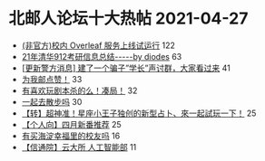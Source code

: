 # 北邮人论坛十大热帖 2021-04-27

- [(非官方)校内 Overleaf 服务上线试运行](https://bbs.byr.cn/article/Paper/44293) 122
- [21年清华912考研信息总结-----by diodes](https://bbs.byr.cn/article/AimGraduate/1206047) 63
- [[更新警方消息] 建了一个骗子”学长”声讨群，大家看过来](https://bbs.byr.cn/article/Picture/3285696) 41
- [为我邮点赞！](https://bbs.byr.cn/article/Talking/6268577) 33
- [有喜欢玩剧本杀的么！凑局！](https://bbs.byr.cn/article/BoardGame/56499) 32
- [一起去散步吗](https://bbs.byr.cn/article/Friends/1991924) 30
- [【转】超神准！星座小王子独创的新型占卜、來一起試玩一下！](https://bbs.byr.cn/article/Constellations/326533) 25
- [【个人向】四月新番推荐](https://bbs.byr.cn/article/Comic/631532) 25
- [有买海淀幸福里的校友吗](https://bbs.byr.cn/article/Home/129524) 16
- [【信通院】云大所 人工智能部](https://bbs.byr.cn/article/WorkLife/1166509) 11


